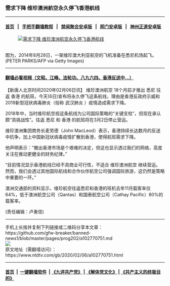### 需求下降 维珍澳洲航空永久停飞香港航线
------------------------

#### [首页](https://github.com/gfw-breaker/banned-news1/blob/master/README.md) &nbsp;&nbsp;|&nbsp;&nbsp; [手把手翻墙教程](https://github.com/gfw-breaker/guides/wiki) &nbsp;&nbsp;|&nbsp;&nbsp; [禁闻聚合安卓版](https://github.com/gfw-breaker/bn-android) &nbsp;&nbsp;|&nbsp;&nbsp; [网门安卓版](https://github.com/oGate2/oGate) &nbsp;&nbsp;|&nbsp;&nbsp; [神州正道安卓版](https://github.com/SzzdOgate/update) 



<div><div class="featured_image">
 <a href="https://i.ntdtv.com/assets/uploads/2020/02/GettyImages-454307062.jpg" target="_blank">
  <figure>
   <img alt="需求下降 维珍澳洲航空永久停飞香港航线" src="https://i.ntdtv.com/assets/uploads/2020/02/GettyImages-454307062-800x450.jpg"/>
  </figure><br/>
 </a>
 <span class="caption">
  图为，2014年8月28日，一架维珍澳大利亚航空的飞机准备在悉尼机场起飞。(PETER PARKS/AFP via Getty Images)
 </span>
</div>
</div><hr/>

#### [翻墙必看视频（文昭、江峰、法轮功、八九六四、香港反送中...）](https://github.com/gfw-breaker/banned-news1/blob/master/pages/link3.md)

<div><div class="post_content" itemprop="articleBody">
 <p>
  【新唐人北京时间2020年02月06日讯】
  <ok href="https://www.ntdtv.com/gb/维珍澳洲航空.htm">
   维珍澳洲航空
  </ok>
  18个月前才推出
  <ok href="https://www.ntdtv.com/gb/悉尼.htm">
   悉尼
  </ok>
  往返
  <ok href="https://www.ntdtv.com/gb/香港.htm">
   香港
  </ok>
  的航班，今天(6日)宣布将永久停飞这条航线，理由是香港反政府示威和2019新型冠状病毒肺炎（俗称
  <ok href="https://www.ntdtv.com/gb/武汉肺炎.htm">
   武汉肺炎
  </ok>
  ）疫情造成需求下降。
 </p>
 <p>
  2018年中，当时维珍航空视这条航线为公司国际策略的“关键支柱”，但现在承认颇“具挑战性”。往返
  <ok href="https://www.ntdtv.com/gb/悉尼.htm">
   悉尼
  </ok>
  和
  <ok href="https://www.ntdtv.com/gb/香港.htm">
   香港
  </ok>
  的航班将在3月2日停止营运。
 </p>
 <p>
  维珍澳洲集团商务长麦劳德（John MacLeod）表示，香港持续长达数月的反送中抗争，加上中国新冠状病毒疫情扩散到香港，使得航班需求下降。
 </p>
 <p>
  他声明表示：“撤出香港市场是个艰难的决定，但这也显示透过我们的网络，高度关注在推动更健全的财务纪律。”
 </p>
 <p>
  “目前情况显示香港航线已经不具商业可行性，不适合
  <ok href="https://www.ntdtv.com/gb/维珍澳洲航空.htm">
   维珍澳洲航空
  </ok>
  继续营运。然而，我们会透过其他国际航线和合作伙伴航空公司强调国际旅游，这仍然是策略中重要的一环。”
 </p>
 <p>
  澳洲交通部的资料显示，维珍航空往返悉尼和香港的班机去年11月载客率仅64%，低于澳洲航空公司（Qantas）和国泰航空公司（Cathay Pacific）80%的载客率。
 </p>
 <p>
  (责任编辑：卢勇信)
 </p>
 <div class="single_ad">
 </div>
</div>
</div>
<hr/>
手机上长按并复制下列链接或二维码分享本文章：<br/>
https://github.com/gfw-breaker/banned-news1/blob/master/pages/prog202/a102770751.md <br/>
<a href='https://github.com/gfw-breaker/banned-news1/blob/master/pages/prog202/a102770751.md'><img src='https://github.com/gfw-breaker/banned-news1/blob/master/pages/prog202/a102770751.md.png'/></a> <br/>
原文地址（需翻墙访问）：https://www.ntdtv.com/gb/2020/02/06/a102770751.html


------------------------
#### [首页](https://github.com/gfw-breaker/banned-news1/blob/master/README.md) &nbsp;|&nbsp; [一键翻墙软件](https://github.com/gfw-breaker/nogfw/blob/master/README.md) &nbsp;| [《九评共产党》](https://github.com/gfw-breaker/9ping.md/blob/master/README.md#九评之一评共产党是什么) | [《解体党文化》](https://github.com/gfw-breaker/jtdwh.md/blob/master/README.md) | [《共产主义的终极目的》](https://github.com/gfw-breaker/gczydzjmd.md/blob/master/README.md)


<img src='http://gfw-breaker.win/banned-news/pages/prog202/a102770751.md' width='0px' height='0px'/>